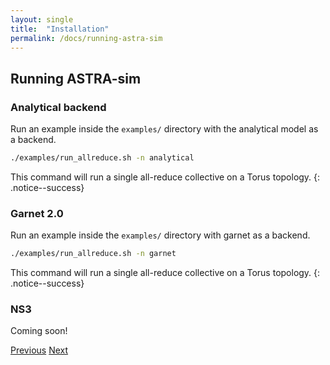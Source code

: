 ```yaml
---
layout: single
title:  "Installation"
permalink: /docs/running-astra-sim
---
```


## Running ASTRA-sim

### Analytical backend
Run an example inside the `examples/` directory with the analytical model as a backend.
```bash
./examples/run_allreduce.sh -n analytical
```

This command will run a single all-reduce collective on a Torus topology.
{: .notice--success}

### Garnet 2.0
Run an example inside the `examples/` directory with garnet as a backend.
```bash
./examples/run_allreduce.sh -n garnet
```

This command will run a single all-reduce collective on a Torus topology.
{: .notice--success}


### NS3
Coming soon!

<nav class="pagination">
    <a href="/docs/installation" class="pagination--pager">Previous</a>
    <a href="#" class="pagination--pager disabled">Next</a>
</nav>
